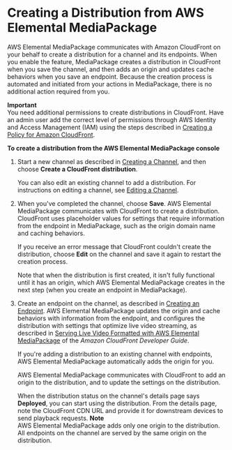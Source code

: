 # Creating a Distribution from AWS Elemental MediaPackage<a name="cdns-create-mp"></a>

AWS Elemental MediaPackage communicates with Amazon CloudFront on your behalf to create a distribution for a channel and its endpoints\. When you enable the feature, MediaPackage creates a distribution in CloudFront when you save the channel, and then adds an origin and updates cache behaviors when you save an endpoint\. Because the creation process is automated and initiated from your actions in MediaPackage, there is no additional action required from you\. 

**Important**  
You need additional permissions to create distributions in CloudFront\. Have an admin user add the correct level of permissions through AWS Identity and Access Management \(IAM\) using the steps described in [Creating a Policy for Amazon CloudFront](setting-up-create-non-admin-iam-cf.md)\.

**To create a distribution from the AWS Elemental MediaPackage console**

1. Start a new channel as described in [Creating a Channel](channels-create.md), and then choose **Create a CloudFront distribution**\. 

   You can also edit an existing channel to add a distribution\. For instructions on editing a channel, see [Editing a Channel](channels-edit.md)\.

1. When you've completed the channel, choose **Save**\. AWS Elemental MediaPackage communicates with CloudFront to create a distribution\. CloudFront uses placeholder values for settings that require information from the endpoint in MediaPackage, such as the origin domain name and caching behaviors\. 

   If you receive an error message that CloudFront couldn't create the distribution, choose **Edit** on the channel and save it again to restart the creation process\.

   Note that when the distribution is first created, it isn't fully functional until it has an origin, which AWS Elemental MediaPackage creates in the next step \(when you create an endpoint in MediaPackage\)\.

1. Create an endpoint on the channel, as described in [Creating an Endpoint](endpoints-create.md)\. AWS Elemental MediaPackage updates the origin and cache behaviors with information from the endpoint, and configures the distribution with settings that optimize live video streaming, as described in [Serving Live Video Formatted with AWS Elemental MediaPackage](https://docs.aws.amazon.com/AmazonCloudFront/latest/DeveloperGuide/live-streaming.html#live-streaming-with-mediapackage) of the *Amazon CloudFront Developer Guide*\.

   If you're adding a distribution to an existing channel with endpoints, AWS Elemental MediaPackage automatically adds the origin for you\.

   AWS Elemental MediaPackage communicates with CloudFront to add an origin to the distribution, and to update the settings on the distribution\. 

   When the distribution status on the channel's details page says **Deployed**, you can start using the distribution\. From the details page, note the CloudFront CDN URL and provide it for downstream devices to send playback requests\.
**Note**  
AWS Elemental MediaPackage adds only one origin to the distribution\. All endpoints on the channel are served by the same origin on the distribution\.